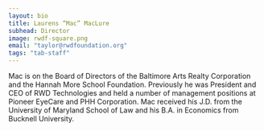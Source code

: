 ```yaml
---
layout: bio
title: Laurens “Mac” MacLure
subhead: Director
image: rwdf-square.png
email: "taylor@rwdfoundation.org"
tags: "tab-staff"
---
```


Mac is on the Board of Directors of the Baltimore Arts Realty Corporation and the Hannah More School Foundation. Previously he was President and CEO of RWD Technologies and held a number of management positions at Pioneer EyeCare and PHH Corporation. Mac received his J.D. from the University of Maryland School of Law and his B.A. in Economics from Bucknell University.
